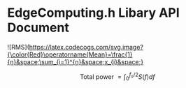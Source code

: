 # EdgeComputing.h Libary API Document 
![RMS](https://latex.codecogs.com/svg.image?{\color{Red}\operatorname{Mean}=\frac{1}{n}&space;\sum_{i=1}^{n}&space;x_{i}&space;}



$$
\text { Total power }=\int_{0}^{f_{s} / 2} S(f) d f
$$
